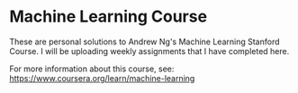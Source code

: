 # Machine Learning Course

These are personal solutions to Andrew Ng's Machine Learning Stanford Course.
I will be uploading weekly assignments that I have completed here.

For more information about this course, see: https://www.coursera.org/learn/machine-learning
